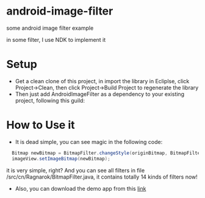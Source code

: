 android-image-filter
====================

some android image filter example

in some filter, I use NDK to implement it

# Setup

- Get a clean clone of this project, in import the library in Ecliplse, click Project->Clean, then click Project->Build Project
to regenerate the library
- Then just add AndroidImageFilter as a dependency to your existing project, following this guild:

# How to Use it

- It is dead simple, you can see magic in the following code:

```Java
  Bitmap newBitmap = BitmapFilter.changeStyle(originBitmap, BitmapFilter.BLUR_STYLE);
  imageView.setImageBitmap(newBitmap);
```

it is very simple, right? And you can see all filters in file /src/cn/Ragnarok/BitmapFilter.java, it contains totally
14 kinds of filters now!

- Also, you can download the demo app from this [link][1]

[1]: http://s.yunio.com/lYlEKr

